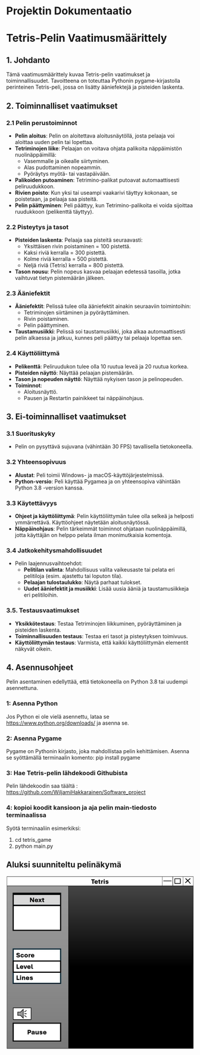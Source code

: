 # Projektin Dokumentaatio

# Tetris-Pelin Vaatimusmäärittely

## 1. Johdanto
Tämä vaatimusmäärittely kuvaa Tetris-pelin vaatimukset ja toiminnallisuudet. Tavoitteena on toteuttaa Pythonin pygame-kirjastolla perinteinen Tetris-peli, jossa on lisätty ääniefektejä ja pisteiden laskenta.

## 2. Toiminnalliset vaatimukset

### 2.1 Pelin perustoiminnot
- **Pelin aloitus**: Pelin on aloitettava aloitusnäytöllä, josta pelaaja voi aloittaa uuden pelin tai lopettaa.
- **Tetriminojen liike**: Pelaajan on voitava ohjata palikoita näppäimistön nuolinäppäimillä:
  - Vasemmalle ja oikealle siirtyminen.
  - Alas pudottaminen nopeammin.
  - Pyöräytys myötä- tai vastapäivään.
- **Palikoiden putoaminen**: Tetrimino-palikat putoavat automaattisesti peliruudukkoon.
- **Rivien poisto**: Kun yksi tai useampi vaakarivi täyttyy kokonaan, se poistetaan, ja pelaaja saa pisteitä.
- **Pelin päättyminen**: Peli päättyy, kun Tetrimino-palikoita ei voida sijoittaa ruudukkoon (pelikenttä täyttyy).

### 2.2 Pisteytys ja tasot
- **Pisteiden laskenta**: Pelaaja saa pisteitä seuraavasti:
  - Yksittäisen rivin poistaminen = 100 pistettä.
  - Kaksi riviä kerralla = 300 pistettä.
  - Kolme riviä kerralla = 500 pistettä.
  - Neljä riviä (Tetris) kerralla = 800 pistettä.
- **Tason nousu**: Pelin nopeus kasvaa pelaajan edetessä tasoilla, jotka vaihtuvat tietyn pistemäärän jälkeen.

### 2.3 Ääniefektit
- **Ääniefektit**: Pelissä tulee olla ääniefektit ainakin seuraaviin toimintoihin:
  - Tetriminojen siirtäminen ja pyöräyttäminen.
  - Rivin poistaminen.
  - Pelin päättyminen.
- **Taustamusiikki**: Pelissä soi taustamusiikki, joka alkaa automaattisesti pelin alkaessa ja jatkuu, kunnes peli päättyy tai pelaaja lopettaa sen.

### 2.4 Käyttöliittymä
- **Pelikenttä**: Peliruudukon tulee olla 10 ruutua leveä ja 20 ruutua korkea.
- **Pisteiden näyttö**: Näyttää pelaajan pistemäärän.
- **Tason ja nopeuden näyttö**: Näyttää nykyisen tason ja pelinopeuden.
- **Toiminnot**:
  - Aloitusnäyttö.
  - Pausen ja Restartin painikkeet tai näppäinohjaus.

## 3. Ei-toiminnalliset vaatimukset

### 3.1 Suorituskyky
- Pelin on pysyttävä sujuvana (vähintään 30 FPS) tavallisella tietokoneella.

### 3.2 Yhteensopivuus
- **Alustat**: Peli toimii Windows- ja macOS-käyttöjärjestelmissä.
- **Python-versio**: Peli käyttää Pygamea ja on yhteensopiva vähintään Python 3.8 -version kanssa.

### 3.3 Käytettävyys
- **Ohjeet ja käyttöliittymä**: Pelin käyttöliittymän tulee olla selkeä ja helposti ymmärrettävä. Käyttöohjeet näytetään aloitusnäytössä.
- **Näppäinohjaus**: Pelin tärkeimmät toiminnot ohjataan nuolinäppäimillä, jotta käyttäjän on helppo pelata ilman monimutkaisia komentoja.

### 3.4 Jatkokehitysmahdollisuudet
- Pelin laajennusvaihtoehdot:
  - **Pelitilan valinta**: Mahdollisuus valita vaikeusaste tai pelata eri pelitiloja (esim. ajastettu tai loputon tila).
  - **Pelaajan tulostaulukko**: Näytä parhaat tulokset.
  - **Uudet ääniefektit ja musiikki**: Lisää uusia ääniä ja taustamusiikkeja eri pelitiloihin.

### 3.5. Testausvaatimukset
- **Yksikkötestaus**: Testaa Tetriminojen liikkuminen, pyöräyttäminen ja pisteiden laskenta.
- **Toiminnallisuuden testaus**: Testaa eri tasot ja pisteytyksen toimivuus.
- **Käyttöliittymän testaus**: Varmista, että kaikki käyttöliittymän elementit näkyvät oikein.

## 4. Asennusohjeet

Pelin asentaminen edellyttää, että tietokoneella on Python 3.8 tai uudempi asennettuna.

###  1: Asenna Python
Jos Python ei ole vielä asennettu, lataa se https://www.python.org/downloads/ ja asenna se.

### 2: Asenna Pygame
Pygame on Pythonin kirjasto, joka mahdollistaa pelin kehittämisen. Asenna se syöttämällä terminaalin komento: pip install pygame

### 3: Hae Tetris-pelin lähdekoodi Githubista

Pelin lähdekoodin saa täältä : https://github.com/WiljamiHakkarainen/Software_project

### 4: kopioi koodit kansioon ja aja pelin main-tiedosto terminaalissa

Syötä terminaaliin esimerkiksi: 
1. cd tetris_game
2. python main.py



## Aluksi suunniteltu pelinäkymä
![GAME UI Sketch](images/Tetris_UI.jpg)



